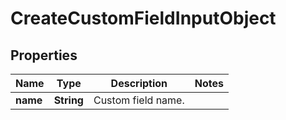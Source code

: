 
# CreateCustomFieldInputObject

## Properties
Name | Type | Description | Notes
------------ | ------------- | ------------- | -------------
**name** | **String** | Custom field name. | 




